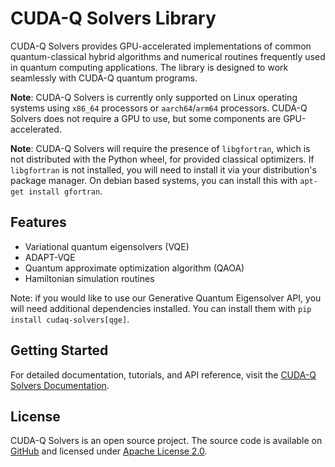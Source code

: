 # CUDA-Q Solvers Library

CUDA-Q Solvers provides GPU-accelerated implementations of common
quantum-classical hybrid algorithms and numerical routines frequently
used in quantum computing applications. The library is designed to
work seamlessly with CUDA-Q quantum programs.

**Note**: CUDA-Q Solvers is currently only supported on Linux operating systems
using `x86_64` processors or `aarch64`/`arm64` processors. CUDA-Q Solvers does
not require a GPU to use, but some components are GPU-accelerated.

**Note**: CUDA-Q Solvers will require the presence of `libgfortran`, which is not distributed with the Python wheel, for provided classical optimizers. If `libgfortran` is not installed, you will need to install it via your distribution's package manager. On debian based systems, you can install this with `apt-get install gfortran`.

## Features

- Variational quantum eigensolvers (VQE)
- ADAPT-VQE
- Quantum approximate optimization algorithm (QAOA)
- Hamiltonian simulation routines

Note: if you would like to use our Generative Quantum Eigensolver API, you will need
additional dependencies installed. You can install them with
`pip install cudaq-solvers[qge]`.

## Getting Started

For detailed documentation, tutorials, and API reference,
visit the [CUDA-Q Solvers Documentation](https://nvidia.github.io/cudaqx/components/solvers/introduction.html).

## License

CUDA-Q Solvers is an open source project. The source code is available on
[GitHub][github_link] and licensed under [Apache License
2.0](https://github.com/NVIDIA/cudaqx/blob/main/LICENSE).

[github_link]: https://github.com/NVIDIA/cudaqx/tree/main/libs/solvers
